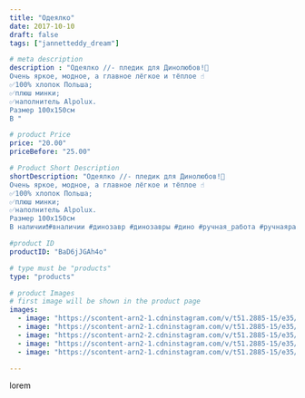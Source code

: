 ```yaml
---
title: "Одеялко"
date: 2017-10-10
draft: false
tags: ["jannetteddy_dream"]

# meta description
description : "Одеялко //- пледик для Динолюбов!🙈
Очень яркое, модное, а главное лёгкое и тёплое ☝️
✅100% хлопок Польша;
✅плюш минки;
✅наполнитель Alpolux.
Размер 100х150см
В "

# product Price
price: "20.00"
priceBefore: "25.00"

# Product Short Description
shortDescription: "Одеялко //- пледик для Динолюбов!🙈
Очень яркое, модное, а главное лёгкое и тёплое ☝️
✅100% хлопок Польша;
✅плюш минки;
✅наполнитель Alpolux.
Размер 100х150см
В наличии❗️#вналичии #динозавр #динозавры #дино #ручная_работа #ручнаяработа #хендмейд #своимируками #длядетей #дляноворожденных #одеялоручнойработы #одеялонавыписку #одеяло #пледомир_by_jannettildadream #плед"

#product ID
productID: "BaD6jJGAh4o"

# type must be "products"
type: "products"

# product Images
# first image will be shown in the product page
images:
  - image: "https://scontent-arn2-1.cdninstagram.com/v/t51.2885-15/e35/22280858_521587014840220_1120699045044551680_n.jpg?_nc_ht=scontent-arn2-1.cdninstagram.com&_nc_cat=104&_nc_ohc=qJiy3avmrboAX8lJHYo&se=7&tp=1&oh=57093fabf21aff7184fff2a821818fed&oe=605D5792&ig_cache_key=MTYyMjM5NTgzODI1MDgxNDU0NA%3D%3D.2"
  - image: "https://scontent-arn2-1.cdninstagram.com/v/t51.2885-15/e35/22426827_1897825287203068_1720151809550450688_n.jpg?_nc_ht=scontent-arn2-1.cdninstagram.com&_nc_cat=104&_nc_ohc=56uVROy8swAAX8MqhI-&se=7&tp=1&oh=c011186814ad205ba56d237eb13701ef&oe=605B284B&ig_cache_key=MTYyMjM5NTg3NDEyODc0NTIzMg%3D%3D.2"
  - image: "https://scontent-arn2-2.cdninstagram.com/v/t51.2885-15/e35/22280701_138589413438920_5710156297022734336_n.jpg?_nc_ht=scontent-arn2-2.cdninstagram.com&_nc_cat=108&_nc_ohc=v0ivXmdU3lQAX8RC4bX&se=7&tp=1&oh=020daa5a8dc2494478549e4e3424bc1d&oe=605C8A60&ig_cache_key=MTYyMjM5NTg3MzA4ODc2MDMwMg%3D%3D.2"
  - image: "https://scontent-arn2-1.cdninstagram.com/v/t51.2885-15/e35/22427369_342079822903366_4388966177146142720_n.jpg?_nc_ht=scontent-arn2-1.cdninstagram.com&_nc_cat=110&_nc_ohc=oj7sHaWLLvQAX8N2iNT&se=7&tp=1&oh=db5b84d405dbd29b399d367640a3e941&oe=605B0529&ig_cache_key=MTYyMjM5NTg4NzAxMzgyNjg4Mg%3D%3D.2"
  - image: "https://scontent-arn2-1.cdninstagram.com/v/t51.2885-15/e35/22280481_302342850248850_7183943430945374208_n.jpg?_nc_ht=scontent-arn2-1.cdninstagram.com&_nc_cat=106&_nc_ohc=W8Hs73Rrbn4AX8aC0Ii&se=7&tp=1&oh=3921fb4d28dc218dbbbc74d1a298acae&oe=605C069F&ig_cache_key=MTYyMjM5NTg5MjY4NDQ3NDU0Ng%3D%3D.2"

---
```

lorem
